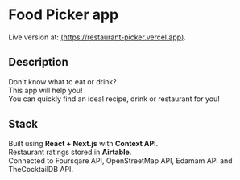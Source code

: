 # Food Picker app
Live version at: [(https://restaurant-picker.vercel.app)](https://restaurant-picker.vercel.app/).

## Description
Don't know what to eat or drink?\
This app will help you!\
You can quickly find an ideal recipe, drink or restaurant for you!

## Stack
Built using **React + Next.js** with **Context API**.\
Restaurant ratings stored in **Airtable**.\
Connected to Foursqare API, OpenStreetMap API, Edamam API and TheCocktailDB API.

